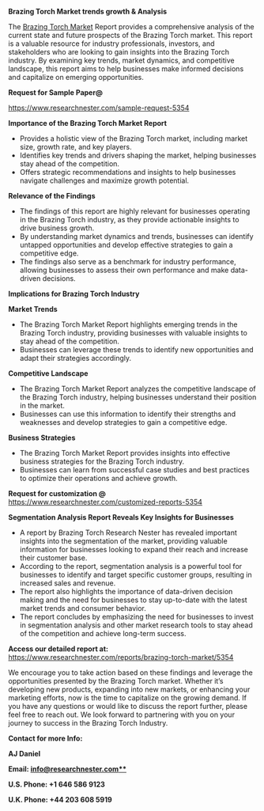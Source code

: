 ﻿<a name="_hlk169704084"></a><a name="_hlk168649135"></a><a name="_hlk167721000"></a>**Brazing Torch Market trends growth & Analysis**

The [Brazing Torch Market](https://www.researchnester.com/reports/brazing-torch-market/5354) Report provides a comprehensive analysis of the current state and future prospects of the Brazing Torch market. This report is a valuable resource for industry professionals, investors, and stakeholders who are looking to gain insights into the Brazing Torch industry. By examining key trends, market dynamics, and competitive landscape, this report aims to help businesses make informed decisions and capitalize on emerging opportunities.

**Request for Sample Paper@**

<https://www.researchnester.com/sample-request-5354>

**Importance of the Brazing Torch Market Report**

- Provides a holistic view of the Brazing Torch market, including market size, growth rate, and key players.
- Identifies key trends and drivers shaping the market, helping businesses stay ahead of the competition.
- Offers strategic recommendations and insights to help businesses navigate challenges and maximize growth potential.

**Relevance of the Findings**	

- The findings of this report are highly relevant for businesses operating in the Brazing Torch industry, as they provide actionable insights to drive business growth.
- By understanding market dynamics and trends, businesses can identify untapped opportunities and develop effective strategies to gain a competitive edge.
- The findings also serve as a benchmark for industry performance, allowing businesses to assess their own performance and make data-driven decisions.

**Implications for Brazing Torch  Industry**

**Market Trends**

- The Brazing Torch Market Report highlights emerging trends in the Brazing Torch industry, providing businesses with valuable insights to stay ahead of the competition.
- Businesses can leverage these trends to identify new opportunities and adapt their strategies accordingly.

**Competitive Landscape**

- The Brazing Torch Market Report analyzes the competitive landscape of the Brazing Torch industry, helping businesses understand their position in the market.
- Businesses can use this information to identify their strengths and weaknesses and develop strategies to gain a competitive edge.

**Business Strategies**

- The Brazing Torch Market Report provides insights into effective business strategies for the Brazing Torch industry.
- Businesses can learn from successful case studies and best practices to optimize their operations and achieve growth.

**Request for customization @** <https://www.researchnester.com/customized-reports-5354>

**Segmentation Analysis Report Reveals Key Insights for Businesses**

- A report by Brazing Torch Research Nester has revealed important insights into the segmentation of the market, providing valuable information for businesses looking to expand their reach and increase their customer base.
- According to the report, segmentation analysis is a powerful tool for businesses to identify and target specific customer groups, resulting in increased sales and revenue.
- The report also highlights the importance of data-driven decision making and the need for businesses to stay up-to-date with the latest market trends and consumer behavior.
- The report concludes by emphasizing the need for businesses to invest in segmentation analysis and other market research tools to stay ahead of the competition and achieve long-term success.

**Access our detailed report at:** <https://www.researchnester.com/reports/brazing-torch-market/5354>

We encourage you to take action based on these findings and leverage the opportunities presented by the Brazing Torch market. Whether it’s developing new products, expanding into new markets, or enhancing your marketing efforts, now is the time to capitalize on the growing demand. If you have any questions or would like to discuss the report further, please feel free to reach out. We look forward to partnering with you on your journey to success in the Brazing Torch Industry.

**Contact for more Info:**

**AJ Daniel**

**Email: [info@researchnester.com**](mailto:info@researchnester.com)**

**U.S. Phone: +1 646 586 9123**

**U.K. Phone: +44 203 608 5919**



